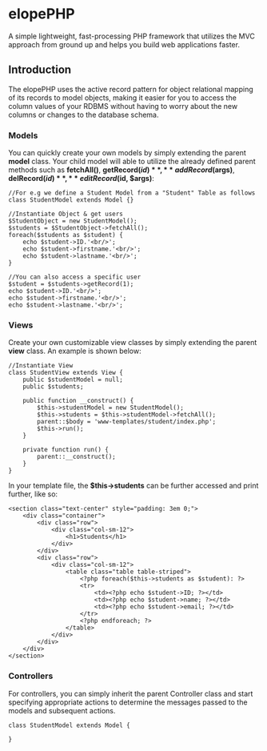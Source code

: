 # elopePHP
A simple lightweight, fast-processing PHP framework that utilizes the MVC approach from ground up and helps you build web applications faster.

## Introduction
The elopePHP uses the active record pattern for object relational mapping of its records to model objects, making it easier for you to access the column values of your RDBMS without having to worry about the new columns or changes to the database schema.

### Models
You can quickly create your own models by simply extending the parent **model** class. Your child model will able to utilize the already defined parent methods such as **fetchAll()**, **getRecord($id)**, **addRecord($args)**, **delRecord($id)**, **editRecord($id, $args)**:
```
//For e.g we define a Student Model from a "Student" Table as follows
class StudentModel extends Model {}

//Instantiate Object & get users
$StudentObject = new StudentModel();
$students = $StudentObject->fetchAll();
foreach($students as $student) {
    echo $student->ID.'<br/>';
    echo $student->firstname.'<br/>';
    echo $student->lastname.'<br/>';
}

//You can also access a specific user
$student = $students->getRecord(1);
echo $student->ID.'<br/>';
echo $student->firstname.'<br/>';
echo $student->lastname.'<br/>';
```

### Views
Create your own customizable view classes by simply extending the parent **view** class. An example is shown below:
```
//Instantiate View
class StudentView extends View {
    public $studentModel = null;
    public $students;

    public function __construct() {
        $this->studentModel = new StudentModel();
        $this->students = $this->studentModel->fetchAll();
        parent::$body = 'www-templates/student/index.php';
        $this->run();
    }

    private function run() {
        parent::__construct();
    }
}
```

In your template file, the **$this->students** can be further accessed and print further, like so:
```
<section class="text-center" style="padding: 3em 0;">
    <div class="container">
        <div class="row">
            <div class="col-sm-12">
                <h1>Students</h1>
            </div>
        </div>
        <div class="row">
            <div class="col-sm-12">
                <table class="table table-striped">
                    <?php foreach($this->students as $student): ?>
                    <tr>
                        <td><?php echo $student->ID; ?></td>
                        <td><?php echo $student->name; ?></td>
                        <td><?php echo $student->email; ?></td>
                    </tr>
                    <?php endforeach; ?>
                </table>
            </div>
        </div>
    </div>
</section>
```

### Controllers
For controllers, you can simply inherit the parent Controller class and start specifying appropriate actions to determine the messages passed to the models and subsequent actions.
```
class StudentModel extends Model {

}
```